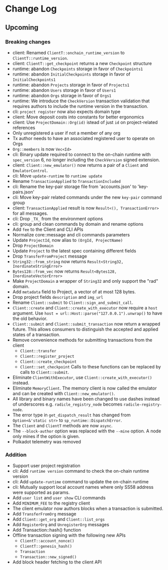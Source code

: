 Change Log
==========

Upcoming
--------

### Breaking changes

* client: Renamed `ClientT::onchain_runtime_version` to
  `ClientT::runtime_version`.
* client: `ClientT::get_checkpoint` returns a new `Checkpoint` structure
* runtime: abandon `Checkpoints` storage in favor of `Checkpoints1`
* runtime: abandon `InitialCheckpoints` storage in favor of `InitialCheckpoints1`
* runtime: abandon `Projects` storage in favor of `Projects1`
* runtime: abandon `Users` storage in favor of `Users1`
* runtime: abandon `Orgs` storage in favor of `Orgs1`
* runtime: We introduce the `CheckVersion` transaction validation that requires
  authors to include the runtime version in the transaction.
* cli: `project register` now also expects domain type
* client: Move deposit costs into constants for better ergonomics
* client: Use `ProjectDomain::Org(id)` istead of just `id` on project-related references
* Only unregistered a user if not a member of any org
* Tx author needs to have an associated registered user to operate on Orgs
* `Org::members` is now `Vec<Id>`
* cli: Binary update required to connect to the on-chain runtime with `spec_version` 6,
  no longer including the `CheckVersion` signed extension.
* client: `Client::new_emulator()` now returns a pair of a `Client` and
  `EmulatorControl`.
* cli: Move `update-runtime` to `runtime update`
* Rename `TransactionApplied` to `TransactionIncluded`
* cli: Rename the key-pair storage file from 'accounts.json' to 'key-pairs.json'
* cli: Move key-pair related commands under the new `key-pair` command group
* client: `TransactionApplied` result is now `Result<(), TransactionError>`
  for all messages.
* cli: Drop `_TX_` from the environment options
* cli: group and clean commands by domain and rename options
* Add `fee` to the Client and CLI APIs
* Normalize core::message and cli commands parameters
* Update `ProjectId`, now alias to `(OrgId, ProjectName)`
* Drop `ProjectDomain`
* Update `Project` to the latest spec containing different fields
* Drop `TransferFromProject` message
* `String32::from_string` now returns `Result<String32, InordinateStringError>`
* `Bytes128::from_vec` now returns `Result<Bytes128, InordinateVectorError>`
* Make `ProjectDomain` a wrapper of `String32` and only support the "rad" domain.
* Add `metadata` field to Project, a vector of at most 128 bytes.
* Drop project fields `description` and `img_url`
* Rename `Client::submit` to `Client::sign_and_submit_call`.
* `Client::create` and `Client::create_with_executor` now require a `host`
  argument. Use `host = url::Host::parse("127.0.0.1").unwrap()` to have the old
  behavior.
* `Client::submit` and  `Client::submit_transaction` now return a wrapped
  future. This allows consumers to distinguish the accepted and applied states
  of a transaction.
* Remove convenience methods for submitting transactions from the client
  - `Client::transfer`
  - `Client::register_project`
  - `Client::create_checkpoint`
  - `Client::set_checkpoint`
  Calls to these functions can be replaced by calls to `Client::submit`.
* Eliminate `ClientWithExecutor`, use `Client::create_with_executor()` instead.
* Eliminate `MemoryClient`. The memory client is now called the emulator and can
  be created with `Client::new_emulator()`.
* All library and binary names have been changed to use dashes instead of
  underscores e.g. `radicle_registry_node` becomes `radicle-registry-node`.
* The error type in `get_dispatch_result` has changed from
  `Option<&'static str>` to `sp_runtime::DispatchError`.
* The `Client` and `ClientT` methods are now `async`.
* The `--block-author` option was replaced with the `--mine` option. A node only
  mines if the option is given.
* Polkadot telemetry was removed

### Addition

* Support user project registration
* cli: Add `runtime version` command to check the on-chain runtime version
* cli: Add `update-runtime` command to update the on-chain runtime
* cli: Mutually support local account names where only SS58 address were
  supported as params.
* Add `user list` and `user show` CLI commands
* Add `MINIMUM_FEE` to the registry client
* The client emulator now authors blocks when a transaction is submitted.
* Add `TransferFromOrg` message
* Add `Client::get_org` and `Client::list_orgs`
* Add `RegisterOrg` and `UnregisterOrg` messages
* Add Transaction::hash() function
* Offline transaction signing with the following new APIs
  * `ClientT::account_nonce()`
  * `ClientT::genesis_hash()`
  * `Transaction`
  * `Transaction::new_signed()`
* Add block header fetching to the client API
